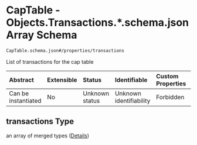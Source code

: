 # CapTable - Objects.Transactions.\*.schema.json Array Schema

```txt
CapTable.schema.json#/properties/transactions
```

List of transactions for the cap table

| Abstract            | Extensible | Status         | Identifiable            | Custom Properties | Additional Properties | Access Restrictions | Defined In                                                                        |
| :------------------ | :--------- | :------------- | :---------------------- | :---------------- | :-------------------- | :------------------ | :-------------------------------------------------------------------------------- |
| Can be instantiated | No         | Unknown status | Unknown identifiability | Forbidden         | Allowed               | none                | [CapTable.schema.json*](../../schema/CapTable.schema.json "open original schema") |

## transactions Type

an array of merged types ([Details](captable-properties-captable---objectstransactionsschemajson-array-items.md))

